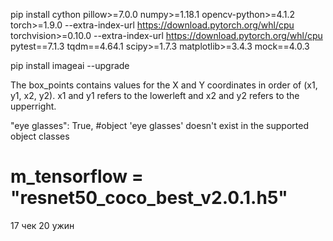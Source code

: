 pip install cython pillow>=7.0.0 numpy>=1.18.1 opencv-python>=4.1.2 torch>=1.9.0 --extra-index-url https://download.pytorch.org/whl/cpu torchvision>=0.10.0 --extra-index-url https://download.pytorch.org/whl/cpu pytest==7.1.3 tqdm==4.64.1 scipy>=1.7.3 matplotlib>=3.4.3 mock==4.0.3

pip install imageai --upgrade


The box_points contains values for the X and Y coordinates in order of (x1, y1, x2, y2). 
x1 and y1 refers to the lowerleft and x2 and y2 refers to the upperright.


"eye glasses": True, #object 'eye glasses' doesn't exist in the supported object classes


# m_tensorflow = "resnet50_coco_best_v2.0.1.h5"


17 чек
20 ужин
